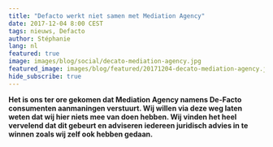 ```yaml
---
title: "Defacto werkt niet samen met Mediation Agency"
date: 2017-12-04 8:00 CEST
tags: nieuws, Defacto
author: Stéphanie
lang: nl
featured: true
image: images/blog/social/decato-mediation-agency.jpg
featured_image: images/blog/featured/20171204-decato-mediation-agency.jpg
hide_subscribe: true
---
```


**Het is ons ter ore gekomen dat Mediation Agency namens De-Facto consumenten aanmaningen verstuurt. Wij willen via deze weg laten weten dat wij hier niets mee van doen hebben. Wij vinden het heel vervelend dat dit gebeurt en adviseren iedereen juridisch advies in te winnen zoals wij zelf ook hebben gedaan.**
